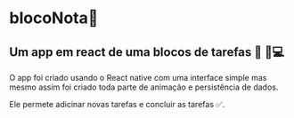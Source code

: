 # blocoNota:memo: 
## Um app em react  de uma blocos de tarefas :space_invader: :space_invader::computer:

O app foi criado usando o React native com uma interface simple 
mas mesmo assim foi criado toda parte de animação e persistência de dados. 

Ele permete adicinar novas tarefas e concluir as tarefas :white_check_mark:.
